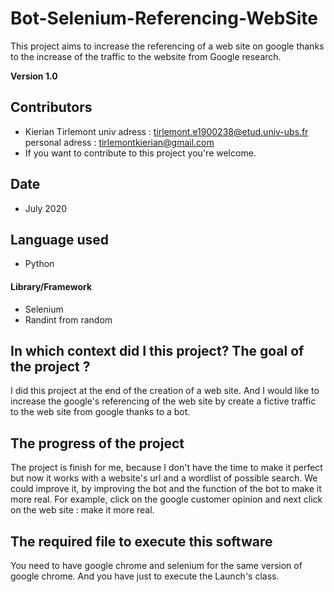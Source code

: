 # Bot-Selenium-Referencing-WebSite
This project aims to increase the referencing of a web site on google 
thanks to the increase of the traffic to the website from Google research.

**Version 1.0**

## Contributors

- Kierian Tirlemont 
univ adress : <tirlemont.e1900238@etud.univ-ubs.fr> 
personal adress : <tirlemontkierian@gmail.com>
- If you want to contribute to this project you're welcome.

## Date

 - July 2020
 
 ## Language used

 - Python
 
 #### Library/Framework

- Selenium
- Randint from random

## In which context did I this project? The goal of the project ?

I did this project at the end of the creation of a web site. And I would 
like to increase the google's referencing of the web site by create a 
fictive traffic to the web site from google thanks to a bot.

## The progress of the project

The project is finish for me, because I don't have the time to make it 
perfect but now it works with a website's url and a wordlist of possible
search.
We could improve it, by improving the bot and the function of the bot to 
make it more real. For example, click on the google customer opinion and 
next click on the web site : make it more real.

## The required file to execute this software

You need to have google chrome and selenium for the same version of google
chrome. And you have just to execute the Launch's class.
